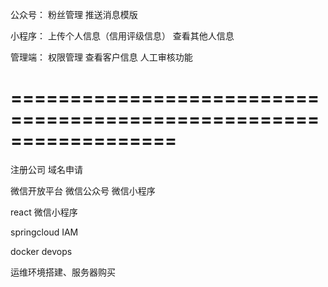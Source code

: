 公众号：
粉丝管理
推送消息模版

小程序：
上传个人信息（信用评级信息）
查看其他人信息


管理端：
权限管理
查看客户信息
人工审核功能




==================================================================
==================================================================






注册公司
域名申请

微信开放平台
微信公众号
微信小程序

react
微信小程序


springcloud
IAM

docker
devops

运维环境搭建、服务器购买

